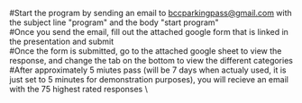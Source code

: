 #Start the program by sending an email to bccparkingpass@gmail.com with the subject line "program" and the body "start program" \
#Once you send the email, fill out the attached google form that is linked in the presentation and submit \
#Once the form is submitted, go to the attached google sheet to view the response, and change the tab on the bottom to view the different categories \
#After approximately 5 miutes pass (will be 7 days when actualy used, it is just set to 5 minutes for demonstration purposes), you will recieve an email with the 75 highest rated responses \
